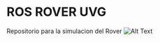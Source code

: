 # ROS ROVER UVG

 Repositorio para la simulacion del Rover
![Alt Text](https://media.giphy.com/media/vFKqnCdLPNOKc/giphy.gif)
